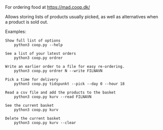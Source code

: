 For ordering food at https://mad.coop.dk/

Allows storing lists of products usually picked, as well as alternatives when a product is sold out.

Examples:

    Show full list of options
        python3 coop.py --help
        
    See a list of your latest orders
        python3 coop.py ordrer
        
    Write an earlier order to a file for easy re-ordering.
        python3 coop.py ordrer N --write FILNAVN
        
    Pick a time for delivery
        python3 coop.py tidspunkt --pick --day 0 --hour 18     
        
    Read a csv file and add the products to the basket
        python3 coop.py kurv --read FILNAVN
        
    See the current basket
        python3 coop.py kurv
        
    Delete the current basket
        python3 coop.py kurv --clear
